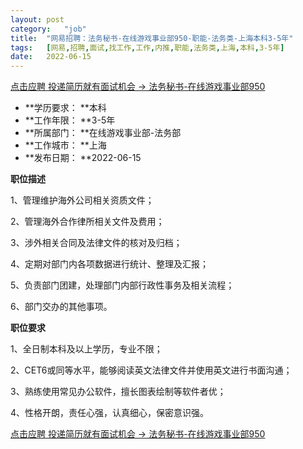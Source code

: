 ```yaml
---
layout:	post
category:	"job"
title:	"网易招聘：法务秘书-在线游戏事业部950-职能-法务类-上海本科3-5年"
tags:	[网易,招聘,面试,找工作,工作,内推,职能,法务类,上海,本科,3-5年]
date:	2022-06-15
---
```


[点击应聘 投递简历就有面试机会 ->  法务秘书-在线游戏事业部950](http://mobile.bole.netease.com/bole/boleDetail?id=40703&employeeId=346f03c3cda5f04c&key=all)



- **学历要求： **本科
- **工作年限： **3-5年
- **所属部门： **在线游戏事业部-法务部
- **工作城市： **上海
- **发布日期： **2022-06-15



**职位描述**

1、管理维护海外公司相关资质文件；

2、管理海外合作律所相关文件及费用；

3、涉外相关合同及法律文件的核对及归档；

4、定期对部门内各项数据进行统计、整理及汇报；

5、负责部门团建，处理部门内部行政性事务及相关流程；

6、部门交办的其他事项。





**职位要求**

1、全日制本科及以上学历，专业不限；

2、CET6或同等水平，能够阅读英文法律文件并使用英文进行书面沟通；

3、熟练使用常见办公软件，擅长图表绘制等软件者优；

4、性格开朗，责任心强，认真细心，保密意识强。



[点击应聘 投递简历就有面试机会 ->  法务秘书-在线游戏事业部950](http://mobile.bole.netease.com/bole/boleDetail?id=40703&employeeId=346f03c3cda5f04c&key=all)